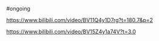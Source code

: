 #ongoing

https://www.bilibili.com/video/BV11Q4y1D7rg?t=180.7&p=2


https://www.bilibili.com/video/BV15Z4y1a74V?t=3.0
